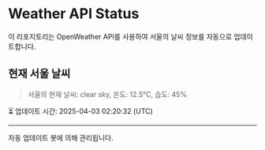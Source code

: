 
# Weather API Status

이 리포지토리는 OpenWeather API를 사용하여 서울의 날씨 정보를 자동으로 업데이트합니다.

## 현재 서울 날씨
> 서울의 현재 날씨: clear sky, 온도: 12.5°C, 습도: 45%

⏳ 업데이트 시간: 2025-04-03 02:20:32 (UTC)

---
자동 업데이트 봇에 의해 관리됩니다.
